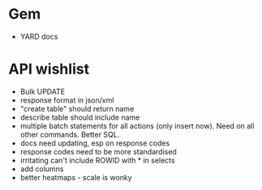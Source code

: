 Gem
====
* YARD docs



API wishlist
=============	
* Bulk UPDATE
* response format in json/xml
* "create table" should return name
* describe table should include name
* multiple batch statements for all actions (only insert now). Need on all other commands. Better SQL.
* docs need updating, esp on response codes
* response codes need to be more standardised
* irritating can't include ROWID with * in selects
* add columns
* better heatmaps - scale is wonky